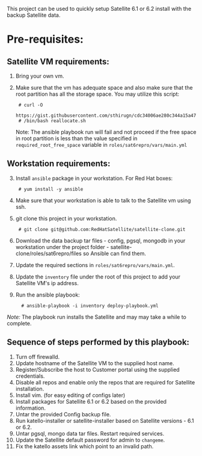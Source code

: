 This project can be used to quickly setup Satellite 6.1 or 6.2 install with the backup Satellite data.

Pre-requisites:
==============
Satellite VM requirements:
-------------------------
1. Bring your own vm.
2. Make sure that the vm has adequate space and also make sure that the root partition has all the storage space. You may utilize this script:

    ```
     # curl -O
     https://gist.githubusercontent.com/sthirugn/cdc34006ae280c344a15a474f7e35918/raw/28c33aa6ccf7ce39cad5692d44702b839023941a/reallocate.sh
     # /bin/bash reallocate.sh
    ```
   Note: The ansible playbook run will fail and not proceed if the free space in root partition is less than the value specified in `required_root_free_space` variable in `roles/sat6repro/vars/main.yml`

Workstation requirements:
------------------------
3. Install `ansible` package in your workstation. For Red Hat boxes:

    ```
     # yum install -y ansible
    ```
4. Make sure that your workstation is able to talk to the Satellite vm using ssh.
5. git clone this project in your workstation.

    ```
     # git clone git@github.com:RedHatSatellite/satellite-clone.git
    ```
6. Download the data backup tar files - config, pgsql, mongodb in your workstation under the project folder - satellite-clone/roles/sat6repro/files so Ansible can find them.
7. Update the required sections in `roles/sat6repro/vars/main.yml`.
8. Update the `inventory` file under the root of this project to add your Satellite VM's ip address.
9. Run the ansible playbook:

    ```
      # ansible-playbook -i inventory deploy-playbook.yml
    ```
*Note:* The playbook run installs the Satellite and may may take a while to complete.

Sequence of steps performed by this playbook:
--------------------------------------------
1. Turn off firewalld.
2. Update hostname of the Satellite VM to the supplied host name.
3. Register/Subscribe the host to Customer portal using the supplied credentials.
4. Disable all repos and enable only the repos that are required for Satellite
   installation.
5. Install vim. (for easy editing of configs later)
6. Install packages for Satellite 6.1 or 6.2 based on the provided information.
7. Untar the provided Config backup file.
8. Run katello-installer or satellite-installer based on Satellite versions -
   6.1 or 6.2.
9. Untar pgsql, mongo data tar files. Restart required services.
10. Update the Satellite default password for admin to `changeme`.
11. Fix the katello assets link which point to an invalid path.
